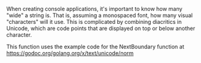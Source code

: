 When creating console applications, it's important to know how many "wide"
a string is. That is, assuming a monospaced font, how many
visual "characters" will it use. This is complicated by combining diacritics
in Unicode, which are code points that are displayed on top or below another
character.

This function uses the example code for the NextBoundary function at
https://godoc.org/golang.org/x/text/unicode/norm
